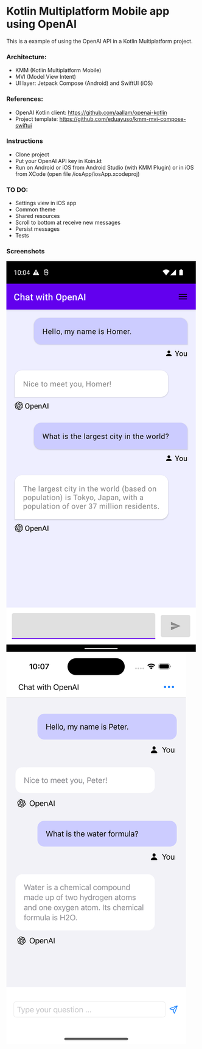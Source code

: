# Kotlin Multiplatform Mobile app using OpenAI

This is a example of using the OpenAI API in a Kotlin Multiplatform project.

### Architecture:
* KMM (Kotlin Multiplatform Mobile)
* MVI (Model View Intent)
* UI layer: Jetpack Compose (Android) and SwiftUI (iOS)

### References:
* OpenAI Kotlin client: https://github.com/aallam/openai-kotlin
* Project template: https://github.com/eduayuso/kmm-mvi-compose-swiftui

### Instructions
* Clone project
* Put your OpenAI API key in Koin.kt
* Run on Android or iOS from Android Studio (with KMM Plugin) or in iOS from XCode (open file /iosApp/iosApp.xcodeproj)

### TO DO:
* Settings view in iOS app
* Common theme
* Shared resources
* Scroll to bottom at receive new messages
* Persist messages
* Tests

### Screenshots

![Alt Text](screenshots/android.png)
![Alt Text](screenshots/ios.png)